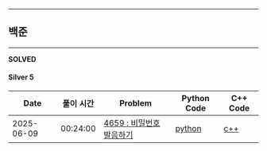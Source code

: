 
---

## 백준

---

**SOLVED**

#### Silver 5
| Date | 풀이 시간 | Problem | Python Code | C++ Code |
|------|------|---------|-------------|-----------|
| 2025-06-09 | 00:24:00 | [4659 : 비밀번호 발음하기](https://www.acmicpc.net/problem/4659) | [python](./baekjoon/basic2/4659/4659.py) | [c++](./baekjoon/basic2/4659/4659.cpp) |
